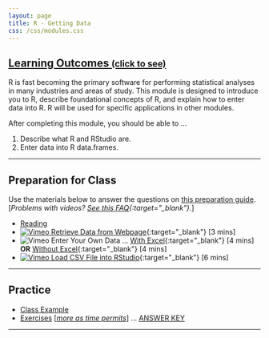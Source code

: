 ```yaml
---
layout: page
title: R - Getting Data
css: /css/modules.css
---
```


<div class="panel-group-ILOs">
  <div class="panel panel-default">
    <div class="panel-heading">
      <h2 class="panel-title">
        <a data-toggle="collapse" href="#ILOs">Learning Outcomes <small>(click to see)</small></a>
      </h2>
    </div>
    <div id="ILOs" class="panel-collapse collapse">
      <div class="panel-body">
R is fast becoming the primary software for performing statistical analyses in many industries and areas of study.  This module is designed to introduce you to R, describe foundational concepts of R, and explain how to enter data into R.  R will be used for specific applications in other modules.

<p>After completing this module, you should be able to ...</p>

<ol>
  <li>Describe what R and RStudio are.</li>
  <li>Enter data into R data.frames.</li>
</ol>
      </div>
    </div>
  </div>
</div>

----

## Preparation for Class

Use the materials below to answer the questions on [this preparation guide](Prep/RData). [*Problems with videos? [See this FAQ](../resources/FAQ/FAQs/videos){:target="_blank"}.*]

* [Reading](bookR/RData.html)
* [![Vimeo](../img/dhovid.png) Retrieve Data from Webpage](https://vimeo.com/user45324800/ncstats-getdatawebpage){:target="_blank"} [3 mins]
* ![Vimeo](../img/dhovid.png) Enter Your Own Data ... [With Excel](https://vimeo.com/user45324800/ncstats-preparedataexcel){:target="_blank"} [4 mins] **OR** [Without Excel](https://vimeo.com/user45324800/ncstats-preparedatatextfile){:target="_blank"} [4 mins]
* [![Vimeo](../img/dhovid.png) Load CSV File into RStudio](https://vimeo.com/user45324800/ncstats-loadcsvrstudio){:target="_blank"} [6 mins]

----

## Practice

* [Class Example](CE/RData_CExmpl)
* [Exercises](CE/RData_CE1) [[*more as time permits*](CE/RData_CE2)] ... [ANSWER KEY](CE/KEY_RData_CE)

----
